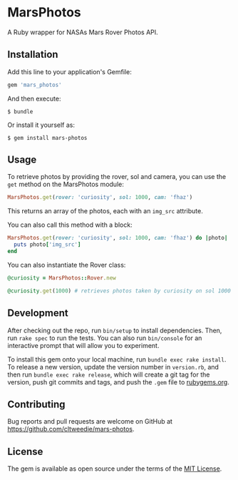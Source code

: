 # MarsPhotos

A Ruby wrapper for NASAs Mars Rover Photos API.

## Installation

Add this line to your application's Gemfile:

```ruby
gem 'mars_photos'
```

And then execute:

    $ bundle

Or install it yourself as:

    $ gem install mars-photos

## Usage

To retrieve photos by providing the rover, sol and camera, you can use the `get` method on the MarsPhotos module:

```ruby
MarsPhotos.get(rover: 'curiosity', sol: 1000, cam: 'fhaz')
```

This returns an array of the photos, each with an `img_src` attribute.

You can also call this method with a block:

```ruby
MarsPhotos.get(rover: 'curiosity', sol: 1000, cam: 'fhaz') do |photo|
  puts photo['img_src']
end
```

You can also instantiate the Rover class:

```ruby
@curiosity = MarsPhotos::Rover.new

@curiosity.get(1000) # retrieves photos taken by curiosity on sol 1000
```

## Development

After checking out the repo, run `bin/setup` to install dependencies. Then, run `rake spec` to run the tests. You can also run `bin/console` for an interactive prompt that will allow you to experiment.

To install this gem onto your local machine, run `bundle exec rake install`. To release a new version, update the version number in `version.rb`, and then run `bundle exec rake release`, which will create a git tag for the version, push git commits and tags, and push the `.gem` file to [rubygems.org](https://rubygems.org).

## Contributing

Bug reports and pull requests are welcome on GitHub at https://github.com/cltweedie/mars-photos.

## License

The gem is available as open source under the terms of the [MIT License](http://opensource.org/licenses/MIT).

